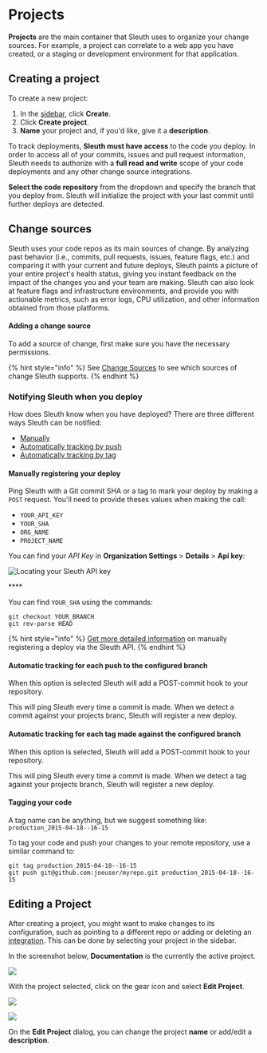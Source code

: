 # Projects

**Projects** are the main container that Sleuth uses to organize your change sources. For example, a project can correlate to a web app you have created, or a staging or development environment for that application.

## Creating a project

To create a new project:

1. In the [sidebar](dashboard-1/dashboard.md), click **Create**. 
2. Click **Create project**.
3. **Name** your project and, if you'd like, give it a **description**. 

To track deployments, **Sleuth must have access** to the code you deploy. In order to access all of your commits, issues and pull request information, Sleuth needs to authorize with a **full read and write** scope of your code deployments and any other change source integrations.

**Select the code repository** from the dropdown and specify the branch that you deploy from. Sleuth will initialize the project with your last commit until further deploys are detected.

## Change sources

Sleuth uses your code repos as its main sources of change. By analyzing past behavior \(i.e., commits, pull requests, issues, feature flags, etc.\) and comparing it with your current and future deploys, Sleuth paints a picture of your entire project's health status, giving you instant feedback on the impact of the changes you and your team are making. Sleuth can also look at feature flags and infrastructure environments, and provide you with actionable metrics, such as error logs, CPU utilization, and other information obtained from those platforms.

#### Adding a change source

To add a source of change, first make sure you have the necessary permissions.

{% hint style="info" %}
See [Change Sources](integrations-1/change-sources/) to see which sources of change Sleuth supports.
{% endhint %}

### Notifying Sleuth when you deploy <a id="telling-us-when-you-deploy"></a>

How does Sleuth know when you have deployed? There are three different ways Sleuth can be notified:

* [Manually](projects.md#manually-registering-your-deploy)
* [Automatically tracking by push](projects.md#automatic-tracking-for-each-push-to-the-configured-branch)
* [Automatically tracking by tag](projects.md#automatic-tracking-for-each-tag-made-against-the-configured-branch)

#### Manually registering your deploy

Ping Sleuth with a Git commit SHA or a tag to mark your deploy by making a `POST` request. You'll need to provide theses values when making the call:

* `YOUR_API_KEY`
* `YOUR_SHA`
* `ORG_NAME`
* `PROJECT_NAME` 

You can find your _API Key_ in **Organization Settings** &gt; **Details** &gt; **Api key**:

![Locating your Sleuth API key](.gitbook/assets/screen-shot-2020-05-06-at-9.29.52-pm.png)

\*\*\*\*

You can find `YOUR_SHA` using the commands:

```http
git checkout YOUR_BRANCH
git rev-parse HEAD
```

{% hint style="info" %}
[Get more detailed information](resources/sleuth-api.md#manual-deploy-registration) on manually registering a deploy via the Sleuth API.
{% endhint %}

#### Automatic tracking for each push to the configured branch

When this option is selected Sleuth will add a POST-commit hook to your repository.

This will ping Sleuth every time a commit is made. When we detect a commit against your projects branc, Sleuth will register a new deploy.

#### Automatic tracking for each tag made against the configured branch

When this option is selected, Sleuth will add a POST-commit hook to your repository.

This will ping Sleuth every time a commit is made. When we detect a tag against your projects branch, Sleuth will register a new deploy.

#### Tagging your code

A tag name can be anything, but we suggest something like: `production_2015-04-18--16-15`

To tag your code and push your changes to your remote repository, use a similar command to:

```text
git tag production_2015-04-18--16-15
git push git@github.com:joeuser/myrepo.git production_2015-04-18--16-15
```

## Editing a Project

After creating a project, you might want to make changes to its configuration, such as pointing to a different repo or adding or deleting an [integration](integrations-1/about-integrations.md). This can be done by selecting your project in the sidebar.

In the screenshot below, **Documentation** is the currently the active project.

![](.gitbook/assets/project-select.png)

With the project selected, click on the gear icon and select **Edit Project**.

![](.gitbook/assets/edit-project.png)

![](.gitbook/assets/edit-project-detail.png)

On the **Edit Project** dialog, you can change the project **name** or add/edit a **description**.

